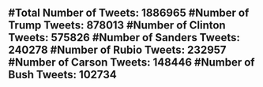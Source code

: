 #Total Number of Tweets: 1886965 
#Number of Trump Tweets: 878013
#Number of Clinton Tweets: 575826
#Number of Sanders Tweets: 240278
#Number of Rubio Tweets: 232957
#Number of Carson Tweets: 148446
#Number of Bush Tweets: 102734
---
